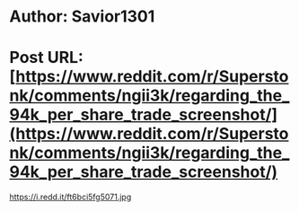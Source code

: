 # Author: Savior1301
# Post URL: [https://www.reddit.com/r/Superstonk/comments/ngii3k/regarding_the_94k_per_share_trade_screenshot/](https://www.reddit.com/r/Superstonk/comments/ngii3k/regarding_the_94k_per_share_trade_screenshot/)


https://i.redd.it/ft6bci5fg5071.jpg